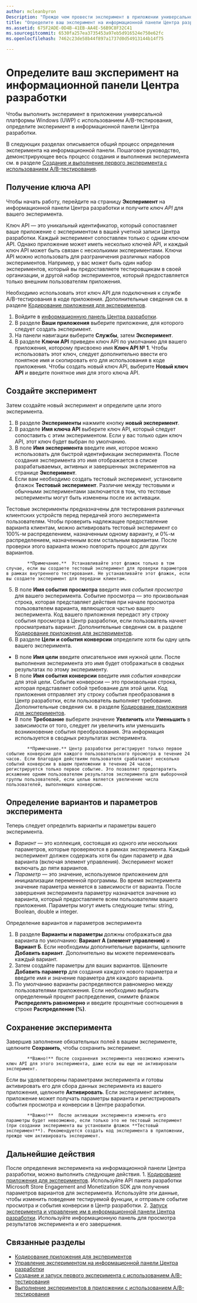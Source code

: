 ```yaml
---
author: mcleanbyron
Description: "Прежде чем провести эксперимент в приложении универсальной платформы Windows (UWP) с использованием A/B-тестирования, необходимо определить эксперимент на информационной панели Центра разработки."
title: "Определите ваш эксперимент на информационной панели Центра разработки"
ms.assetid: 675F2ADE-0D4B-41EB-AA4E-56B9C8F32C41
ms.sourcegitcommit: 6530fa257ea3735453a97eb5d916524e750e62fc
ms.openlocfilehash: 7462c23de58b44f897a1737d0d54913144b14f75

---
```


# Определите ваш эксперимент на информационной панели Центра разработки

Чтобы выполнить эксперимент в приложении универсальной платформы Windows (UWP) с использованием A/B-тестирования, определите эксперимент в информационной панели Центра разработки.

В следующих разделах описывается общий процесс определения эксперимента на информационной панели. Пошаговое руководство, демонстрирующее весь процесс создания и выполнения эксперимента см. в разделе [Создание и выполнение первого эксперимента с использованием A/B-тестирования](create-and-run-your-first-experiment-with-a-b-testing.md).

## Получение ключа API

Чтобы начать работу, перейдите на страницу **Эксперимент** на информационной панели Центра разработки и получите *ключ API* для вашего эксперимента.

Ключ API — это уникальный идентификатор, который сопоставляет ваше приложение с экспериментом в вашей учетной записи Центра разработки. Каждый эксперимент сопоставлен только с одним ключом API. Однако приложение может иметь несколько ключей API, и каждый ключ API может быть связан с несколькими экспериментами. Ключи API можно использовать для разграничения различных наборов экспериментов. Например, у вас может быть один набор экспериментов, который вы предоставляете тестировщикам в своей организации, и другой набор экспериментов, который предоставляется только внешним пользователям приложения.

Необходимо использовать этот ключ API для подключения к службе A/B-тестирования в коде приложения. Дополнительные сведения см. в разделе [Кодирование приложения для экспериментов](code-your-experiment-in-your-app.md).

1. Войдите в [информационную панель Центра разработки](https://dev.windows.com/overview).
2. В разделе **Ваши приложения** выберите приложение, для которого следует создать эксперимент.
3. На панели навигации выберите **Службы**, затем **Эксперимент**.
4. В разделе **Ключи API** приведен ключ API по умолчанию для вашего приложения, которому присвоено имя **Ключ API № 1**. Чтобы использовать этот ключ, следует дополнительно ввести его понятное имя и скопировать его для использования в коде приложения. Чтобы создать новый ключ API, выберите **Новый ключ API** и введите понятное имя для этого ключа API.

## Создайте эксперимент

Затем создайте новый эксперимент и определите цели этого эксперимента.

1. В разделе **Эксперименты** нажмите кнопку **новый эксперимент**.
2. В разделе **Имя ключа API** выберите ключ API, который следует сопоставить с этим экспериментом. Если у вас только один ключ API, этот ключ будет выбран по умолчанию.
3. В поле **Имя эксперимента** введите имя, которое можно использовать для быстрой идентификации эксперимента. После создания эксперимента это имя отображается в списке разрабатываемых, активных и завершенных экспериментов на странице **Эксперимент**.
4. Если вам необходимо создать тестовый эксперимент, установите флажок **Тестовый эксперимент**. Различие между тестовыми и обычными экспериментами заключается в том, что тестовые эксперименты могут быть изменены после их активации.

  Тестовые эксперименты предназначены для тестирования различных клиентских устройств перед передачей этого эксперимента пользователям. Чтобы проверить надлежащее предоставление варианта клиентам, можно активировать тестовый эксперимент со 100%-м распределением, назначенным одному варианту, и 0%-м распределением, назначенным всем остальным вариантам. После проверки этого варианта можно повторить процесс для других вариантов.
  > 
            **Примечание.**  Устанавливайте этот флажок только в том случае, если вы создаете тестовый эксперимент для проверки параметров в рамках внутреннего тестирования. Не устанавливайте этот флажок, если вы создаете эксперимент для передачи клиентам.

5. В поле **Имя события просмотра** введите имя *события просмотра* для вашего эксперимента. Событие просмотра — это произвольная строка, которая представляет действия при начале просмотра пользователем варианта, являющегося частью вашего эксперимента. Код вашего приложения передаст эту строку события просмотра в Центр разработки, если пользователь начнет просматривать вариант. Дополнительные сведения см. в разделе [Кодирование приложения для экспериментов](code-your-experiment-in-your-app.md).
6. В разделе **Цели и события конверсии** определите хотя бы одну цель вашего эксперимента.
  * В поле **Имя цели** введите описательное имя нужной цели. После выполнения эксперимента это имя будет отображаться в сводных результатах по этому эксперименту.
  * В поле **Имя события конверсии** введите имя *события конверсии* для этой цели. Событие конверсии — это произвольная строка, которая представляет собой требование для этой цели. Код приложения отправляет эту строку события преобразования в Центр разработки, если пользователь выполняет требование. Дополнительные сведения см. в разделе [Кодирование приложения для экспериментов](code-your-experiment-in-your-app.md).
  * В поле **Требование** выберите значение **Увеличить** или **Уменьшить** в зависимости от того, следует ли увеличить или уменьшить возникновение события преобразования. Эта информация используется в сводных результатах эксперимента.

  >
            **Примечание.** Центр разработки регистрирует только первое событие конверсии для каждого пользовательского просмотра в течение 24 часов. Если благодаря действиям пользователя срабатывает несколько событий конверсии в вашем приложении в течение 24 часов, регистрируется только первое событие. Это позволяет предотвратить искажение одним пользователем результатов эксперимента для выборочной группы пользователей, если целью является увеличение числа пользователей, выполняющих конверсию.

## Определение вариантов и параметров эксперимента

Теперь следует определить варианты и параметры вашего эксперимента.

* *Вариант* — это коллекция, состоящая из одного или нескольких параметров, которые проверяются в рамках эксперимента. Каждый эксперимент должен содержать хотя бы один параметр и два варианта (включая элемент управления). Эксперимент может включать до пяти вариантов.
* *Параметр* — это значение, используемое приложением для инициализации переменной программы. Во время эксперимента значение параметра меняется в зависимости от варианта. После завершения эксперимента параметру назначается значение из варианта, который предоставляете всем пользователям вашего приложения. Параметры могут иметь следующие типы: string, Boolean, double и integer.

Определение вариантов и параметров эксперимента
1. В разделе **Варианты и параметры** должны отображаться два варианта по умолчанию: **Вариант А (элемент управления)** и **Вариант Б**. Если необходимы дополнительные варианты, щелкните **Добавить вариант**. Дополнительно вы можете переименовать каждый вариант.
2. Затем создайте параметры для ваших вариантов. Щелкните **Добавить параметр** для создания каждого нового параметра и введите имя и значение параметра для каждого варианта.
3. По умолчанию варианты распределяются равномерно между пользователями приложения. Если необходимо выбрать определенный процент распределения, снимите флажок **Распределять равномерно** и введите процентные соотношения в строке **Распределение (%)**.

## Сохранение эксперимента

Завершив заполнение обязательных полей в вашем эксперименте, щелкните **Сохранить**, чтобы сохранить эксперимент.

> 
            **Важно!** После сохранения эксперимента невозможно изменить ключ API для этого эксперимента, даже если вы еще не активировали эксперимент.

Если вы удовлетворены параметрами эксперимента и готовы активировать его для сбора данных эксперимента из вашего приложения, щелкните **Активировать**. Если эксперимент активен, приложение может получать параметры варианта и регистрировать события просмотра и конверсии в Центре разработки.

> 
            **Важно!**  После активации эксперимента изменить его параметры будет невозможно, если только это не тестовый эксперимент (при создании эксперимента вы установили флажок **Тестовый эксперимент**). Рекомендуется создать код эксперимента в приложении, прежде чем активировать эксперимент.

## Дальнейшие действия

После определения эксперимента на информационной панели Центра разработки, можно выполнить следующие действия.
1. 
            [Кодирование приложения для экспериментов](code-your-experiment-in-your-app.md). Используйте API пакета разработки Microsoft Store Engagement and Monetization SDK для получения параметров вариантов для эксперимента. Используйте эти данные, чтобы изменить поведение тестируемой функции, и отправьте событие просмотра и события конверсии в Центр разработки.
2. 
            [Запуск эксперимента и управление им в информационной панели Центра разработки](manage-your-experiment.md). Используйте информационную панель для просмотра результатов эксперимента и его завершения.

## Связанные разделы

  * [Кодирование приложения для экспериментов](code-your-experiment-in-your-app.md)
  * [Управление экспериментом на информационной панели Центра разработки](manage-your-experiment.md)
  * [Создание и запуск первого эксперимента с использованием A/B-тестирования](create-and-run-your-first-experiment-with-a-b-testing.md)
  * [Выполнение экспериментов в приложении с использованием A/B-тестирования](run-app-experiments-with-a-b-testing.md)



<!--HONumber=Jun16_HO4-->


